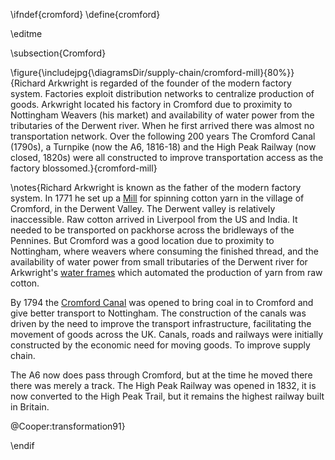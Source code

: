 \ifndef{cromford}
\define{cromford}

\editme

\subsection{Cromford}

\figure{\includejpg{\diagramsDir/supply-chain/cromford-mill}{80%}}{Richard Arkwright is regarded of the founder of the modern factory system. Factories exploit distribution networks to centralize production of goods. Arkwright located his factory in Cromford due to proximity to Nottingham Weavers (his market) and availability of water power from the tributaries of the Derwent river. When he first arrived there was almost no transportation network. Over the following 200 years The Cromford Canal (1790s), a Turnpike (now the A6, 1816-18) and the High Peak Railway (now closed, 1820s) were all constructed to improve transportation access as the factory blossomed.}{cromford-mill}

\notes{Richard Arkwright is known as the father of the modern factory system. In 1771 he set up a [Mill](https://en.wikipedia.org/wiki/Cromford_Mill) for spinning cotton yarn in the village of Cromford, in the Derwent Valley. The Derwent valley is relatively inaccessible. Raw cotton arrived in Liverpool from the US and India. It needed to be transported on packhorse across the bridleways of the Pennines. But Cromford was a good location due to proximity to Nottingham, where weavers where consuming the finished thread, and  the availability of water power from small tributaries of the Derwent river for Arkwright's [water frames](https://en.wikipedia.org/wiki/Spinning_jenny) which automated the production of yarn from raw cotton.

By 1794 the [Cromford Canal](https://en.wikipedia.org/wiki/Cromford_Canal) was opened to bring coal in to Cromford and give better transport to Nottingham. The construction of the canals was driven by the need to improve the transport infrastructure, facilitating the movement of goods across the UK. Canals, roads and railways were initially constructed by the economic need for moving goods. To improve supply chain.

The A6 now does pass through Cromford, but at the time he moved there there was merely a track. The High Peak Railway was opened in 1832, it is now converted to the High Peak Trail, but it remains the highest railway built in Britain.

@Cooper:transformation91}

\endif
